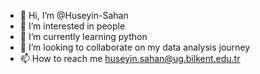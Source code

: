 - 👋 Hi, I’m @Huseyin-Sahan
- 👀 I’m interested in people
- 🌱 I’m currently learning python
- 💞️ I’m looking to collaborate on my data analysis journey
- 📫 How to reach me huseyin.sahan@ug.bilkent.edu.tr

<!---
Huseyin-Sahan/Huseyin-Sahan is a ✨ special ✨ repository because its `README.md` (this file) appears on your GitHub profile.
You can click the Preview link to take a look at your changes.
--->
